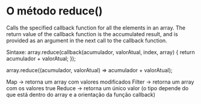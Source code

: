 # O método reduce()

Calls the specified callback function for all the elements in an array. The return value of the callback function is the accumulated result, and is provided as an argument in the next call to the callback function.

Sintaxe: array.reduce(callback(acumulador, valorAtual, index, array) {
    return acumulador + valorAtual;
});

array.reduce((acumulador, valorAtual) => acumulador + valorAtual);

Map -> retorna um array com valores modificados
Filter -> retorna um array com os valores true
Reduce -> retorna um único valor (o tipo depende do que está dentro do array e a orientação da função callback)
